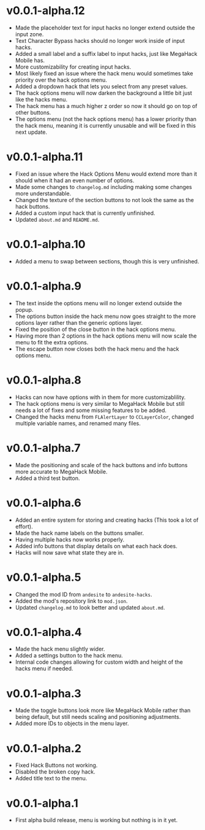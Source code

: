 # v0.0.1-alpha.12

- Made the placeholder text for input hacks no longer extend outside the input zone.
- Text Character Bypass hacks should no longer work inside of input hacks.
- Added a small label and a suffix label to input hacks, just like MegaHack Mobile has.
- More customizability for creating input hacks.
- Most likely fixed an issue where the hack menu would sometimes take priority over the hack options menu.
- Added a dropdown hack that lets you select from any preset values.
- The hack options menu will now darken the background a little bit just like the hacks menu.
- The hack menu has a much higher z order so now it should go on top of other buttons.
- The options menu (not the hack options menu) has a lower priority than the hack menu, meaning it is currently unusable and will be fixed in this next update.

# v0.0.1-alpha.11

- Fixed an issue where the Hack Options Menu would extend more than it should when it had an even number of options.
- Made some changes to `changelog.md` including making some changes more understandable.
- Changed the texture of the section buttons to not look the same as the hack buttons.
- Added a custom input hack that is currently unfinished.
- Updated `about.md` and `README.md`.

# v0.0.1-alpha.10

- Added a menu to swap between sections, though this is very unfinished.

# v0.0.1-alpha.9

- The text inside the options menu will no longer extend outside the popup.
- The options button inside the hack menu now goes straight to the more options layer rather than the generic options layer.
- Fixed the position of the close button in the hack options menu.
- Having more than 2 options in the hack options menu will now scale the menu to fit the extra options.
- The escape button now closes both the hack menu and the hack options menu.

# v0.0.1-alpha.8

- Hacks can now have options with in them for more customizablility.
- The hack options menu is very similar to MegaHack Mobile but still needs a lot of fixes and some missing features to be added.
- Changed the hacks menu from `FLAlertLayer` to `CCLayerColor`, changed multiple variable names, and renamed many files.

# v0.0.1-alpha.7

- Made the positioning and scale of the hack buttons and info buttons more accurate to MegaHack Mobile.
- Added a third test button.

# v0.0.1-alpha.6

- Added an entire system for storing and creating hacks (This took a lot of effort).
- Made the hack name labels on the buttons smaller.
- Having multiple hacks now works properly.
- Added info buttons that display details on what each hack does.
- Hacks will now save what state they are in.

# v0.0.1-alpha.5

- Changed the mod ID from `andesite` to `andesite-hacks`.
- Added the mod's repository link to `mod.json`.
- Updated `changelog.md` to look better and updated `about.md`.

# v0.0.1-alpha.4

- Made the hack menu slightly wider.
- Added a settings button to the hack menu.
- Internal code changes allowing for custom width and height of the hacks menu if needed.

# v0.0.1-alpha.3

- Made the toggle buttons look more like MegaHack Mobile rather than being default, but still needs scaling and positioning adjustments.
- Added more IDs to objects in the menu layer.

# v0.0.1-alpha.2

- Fixed Hack Buttons not working.
- Disabled the broken copy hack.
- Added title text to the menu.

# v0.0.1-alpha.1

- First alpha build release, menu is working but nothing is in it yet.